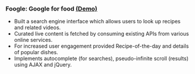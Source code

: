 ### Foogle: Google for food [(Demo)](http://kshraddha.github.io/foogle)
* Built a search engine interface which allows users to look up recipes and related videos.
* Curated live content is fetched by consuming existing APIs from various online services.
* For increased user engagement provided Recipe-of-the-day and details of popular dishes.
* Implements autocomplete (for searches), pseudo-infinite scroll (results) using AJAX and jQuery.
